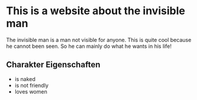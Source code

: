 # This is a website about the invisible man

The invisible man is a man not visible for anyone. This is quite cool because he cannot been seen. So he can mainly do what he wants in his life!

## Charakter Eigenschaften
* is naked
* is not friendly
* loves women
